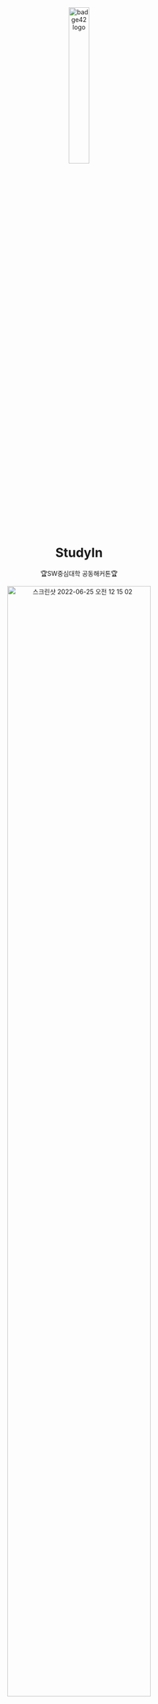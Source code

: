 <div align="center">
  <a href="https://www.numble.it/b21bf666-045f-478e-8643-927417a448d2"><img src="https://user-images.githubusercontent.com/53372971/175765111-6e50046f-b608-4826-a4f6-66c88b1dbb9a.png" width="30%" alt="badge42 logo" ></a>
  <h1>StudyIn</h1>
  <p>🏆SW중심대학 공동해커톤🏆</p>
</div>

<div align="center">
<img width="80%" alt="스크린샷 2022-06-25 오전 12 15 02" src="https://user-images.githubusercontent.com/53372971/175765155-cff9469b-1955-4ba6-b646-52c0dd1900f6.png">
  </div>

## 목차

- [팀원](#팀원)
- [프로젝트 목표 및 개요](#프로젝트-목표-및-개요)
- [개발 및 배포환경](#개발-및-배포환경)
- [주의](#주의)
- [ER Diagram](#ER-Diagram)
- [유튜브 영상](#유튜브-영상)


# 팀원✨

<table>
  <tr>
    <td align="center"><a href="https://github.com/Lee-seungju"><img src="https://user-images.githubusercontent.com/53372971/175765197-4387f79d-848d-4210-ac6f-b52b081c2922.png" width="100px;" alt=""/><br /><sub><b>Lee-seungju(slee2)</b></sub></a><br /><a>Back End</a></td>
    <td align="center"><a href="https://github.com/rogitun"><img src="https://user-images.githubusercontent.com/53372971/175765298-237aab34-8936-476c-958e-ce7053c30b81.png" width="100px;" alt=""/><br /><sub><b>rogitun(Hansel)</b></sub></a><br /><a>Back End</a></td>
    <td align="center"><a href="https://github.com/josuhee"><img src="https://user-images.githubusercontent.com/53372971/175765220-b0d5a222-0c31-4cf4-b96a-899b2e4544ae.png" width="100px;" alt=""/><br /><sub><b>josuhee</b></sub></a><br /><a>Front End</a></td>
    <td align="center"><a href="https://github.com/millifail"><img src="https://user-images.githubusercontent.com/53372971/175765338-8c365d71-fdf4-47b2-8b0e-c4bde8d55e53.png" width="100px;" alt=""/><br /><sub>millifail(Sehun Hwang)</b></sub></a><br/><a>Front End</a></td>
    <td align="center"><a href="https://github.com/gzero-99"><img src="https://user-images.githubusercontent.com/53372971/175765257-ee390ab3-2ec4-459c-9b42-a1c7c329d021.png" width="100px;" alt=""/><br/><sub><b>gzero-99(gzero)</b></sub></a><br/><a>Designer</a></td>
  </tr>
</table>

# 프로젝트 목표 및 개요
2022.06.21-2022.06.23
3일의 기간동안 아이디어를 생각하고, 해당 아이디어를 구현한 웹/앱 기반 소프트웨어 개발

대학생의, 대학생에 의한, 대학생을 위한 시험지 제작 웹
전공,교양,시사 등을 공부 하기 위해 대학생을 위한 시험지 제작 웹 사이트입니다.
분야에 맞는 다양한 문제들로 구성된 시험지를 제공하며, 인기있는 시험지 또한 분류하여 보여줍니다.
서적에 해당되는 문제에만 국한되지 않고, 대학 별로 다양한 문제를 접할 수 있습니다.

# 개발 및 배포환경

<div align="center">
  <img width="60%" alt="스크린샷 2022-06-25 오전 12 15 02" src="https://user-images.githubusercontent.com/53372971/175765847-6d015ffc-1f92-43c0-b8aa-83c069dcc8cf.jpeg">
</div>

- Infra
  - Naver Cloud(CentOS)
- Back End
  - Spring Boot, Spring Security
  - Redis
  - MySQL, H2
- Front End
  - JSP
  - HTML, CSS, JS
- Design
  - Figma
  
# 주의

application-local.yml
```
spring:
  datasource:
    driver-class-name: org.h2.Driver
    url: jdbc:h2:tcp://localhost/~/study/h2/makeHere/jpashop
    username: sa
    password: 123
  h2:
    console:
      enabled: true
  jpa:
    hibernate:
      ddl-auto: create
    open-in-view: false
    properties:
      hibernate:
        show_sql: true
        format_sql: true
file:
  dir: "로컬에서 이미지 파일이 저장될 경로를 지정해주세요"
```

# ER Diagram


<div align="center">
  <img width="80%" alt="스크린샷 2022-06-25 오전 12 15 02" src="https://user-images.githubusercontent.com/53372971/175766237-92a272ae-2fb2-40b8-a154-35174c4021b5.png">
</div>
  
# 유튜브 영상

프로젝트 설명 및 시연
https://www.youtube.com/watch?v=qU4zvYzuFiE
   

